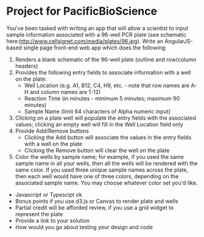 # Project for PacificBioScience

You've been tasked with writing an app that will allow a scientist to input sample information associated with a 96-well PCR plate (see schematic here:http://www.cellsignet.com/media/plates/96.jpg). Write an AngularJS-based single page front-end web app which does the following:

1. Renders a blank schematic of the 96-well plate (outline and row/column headers)
2. Provides the following entry fields to associate information with a well on the plate:
    - Well Location (e.g. A1, B12, C4, H9, etc. - note that row names are A-H and column names are 1-12)
    - Reaction Time (in minutes - minimum 5 minutes; maximum 90 minutes)
    - Sample Name (limit 64 characters of Alpha numeric input)
3. Clicking on a plate well will populate the entry fields with the associated values; clicking an empty well will fill in the Well Location field only
4. Provide Add/Remove buttons
    - Clicking the Add button will associate the values in the entry fields with a well on the plate
    - Clicking the Remove button will clear the well on the plate
5. Color the wells by sample name; for example, if you used the same sample name in all your wells, then all the wells will be rendered with the same color. If you used three unique sample names across the plate, then each well would have one of three colors, depending on the associated sample name. You may choose whatever color set you'd like.
 
* Javascript or Typescipt ok
* Bonus points if you use d3.js or Canvas to render plate and wells
* Partial credit will be afforded review, if you use a grid widget to represent the plate
* Provide a link to your solution
* How would you go about testing your design and code